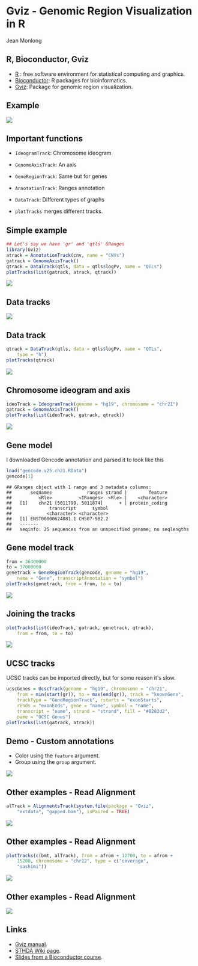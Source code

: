 Gviz - Genomic Region Visualization in R
================
Jean Monlong

R, Bioconductor, Gviz
---------------------

-   [R](https://www.r-project.org/) : free software environment for statistical computing and graphics.
-   [Bioconductor](http://bioconductor.org/): R packages for bioinformatics.
-   [Gviz](https://bioconductor.org/packages/release/bioc/html/Gviz.html): Package for genomic region visualization.

Example
-------

![](index_files/figure-markdown_github/unnamed-chunk-2-1.png)

Important functions
-------------------

-   `IdeogramTrack`: Chromosome ideogram
-   `GenomeAxisTrack`: An axis
-   `GeneRegionTrack`: Same but for genes
-   `AnnotationTrack`: Ranges annotation
-   `DataTrack`: Different types of graphs

-   `plotTracks` merges different tracks.

Simple example
--------------

``` r
## Let's say we have 'gr' and 'qtls' GRanges
library(Gviz)
atrack = AnnotationTrack(cnv, name = "CNVs")
gatrack = GenomeAxisTrack()
qtrack = DataTrack(qtls, data = qtls$logPv, name = "QTLs")
plotTracks(list(gatrack, atrack, qtrack))
```

![](index_files/figure-markdown_github/unnamed-chunk-3-1.png)

Data tracks
-----------

![](./Gviz-Datatracks.png)

Data track
----------

``` r
qtrack = DataTrack(qtls, data = qtls$logPv, name = "QTLs", 
    type = "h")
plotTracks(qtrack)
```

![](index_files/figure-markdown_github/unnamed-chunk-4-1.png)

Chromosome ideogram and axis
----------------------------

``` r
ideoTrack = IdeogramTrack(genome = "hg19", chromosome = "chr21")
gatrack = GenomeAxisTrack()
plotTracks(list(ideoTrack, gatrack, qtrack))
```

![](index_files/figure-markdown_github/unnamed-chunk-5-1.png)

Gene model
----------

I downloaded Gencode annotation and parsed it to look like this

``` r
load("gencode.v25.ch21.RData")
gencode[1]
```

    ## GRanges object with 1 range and 3 metadata columns:
    ##       seqnames             ranges strand |        feature
    ##          <Rle>          <IRanges>  <Rle> |    <character>
    ##   [1]    chr21 [5011799, 5011874]      + | protein_coding
    ##              transcript      symbol
    ##             <character> <character>
    ##   [1] ENST00000624081.1 CH507-9B2.2
    ##   -------
    ##   seqinfo: 25 sequences from an unspecified genome; no seqlengths

Gene model track
----------------

``` r
from = 36400000
to = 37000000
genetrack = GeneRegionTrack(gencode, genome = "hg19", 
    name = "Gene", transcriptAnnotation = "symbol")
plotTracks(genetrack, from = from, to = to)
```

![](index_files/figure-markdown_github/unnamed-chunk-7-1.png)

Joining the tracks
------------------

``` r
plotTracks(list(ideoTrack, gatrack, genetrack, qtrack), 
    from = from, to = to)
```

![](index_files/figure-markdown_github/unnamed-chunk-8-1.png)

UCSC tracks
-----------

UCSC tracks can be imported directly, but for some reason it's slow.

``` r
ucscGenes = UcscTrack(genome = "hg19", chromosome = "chr21", 
    from = min(start(gr)), to = max(end(gr)), track = "knownGene", 
    trackType = "GeneRegionTrack", rstarts = "exonStarts", 
    rends = "exonEnds", gene = "name", symbol = "name", 
    transcript = "name", strand = "strand", fill = "#8282d2", 
    name = "UCSC Genes")
plotTracks(list(gatrack, atrack))
```

Demo - Custom annotations
-------------------------

-   Color using the `feature` argument.
-   Group using the `group` argument.

![](index_files/figure-markdown_github/unnamed-chunk-10-1.png)

Other examples - Read Alignment
-------------------------------

``` r
alTrack = AlignmentsTrack(system.file(package = "Gviz", 
    "extdata", "gapped.bam"), isPaired = TRUE)
```

![](index_files/figure-markdown_github/unnamed-chunk-13-1.png)

Other examples - Read Alignment
-------------------------------

``` r
plotTracks(c(bmt, alTrack), from = afrom + 12700, to = afrom + 
    15200, chromosome = "chr12", type = c("coverage", 
    "sashimi"))
```

![](index_files/figure-markdown_github/unnamed-chunk-14-1.png)

Other examples - Read Alignment
-------------------------------

![](index_files/figure-markdown_github/unnamed-chunk-15-1.png)

Links
-----

-   [Gviz manual](https://bioconductor.org/packages/release/bioc/vignettes/Gviz/inst/doc/Gviz.pdf).
-   [STHDA Wiki page](http://www.sthda.com/english/wiki/gviz-visualize-genomic-data).
-   [Slides from a Bioconductor course](https://www.bioconductor.org/help/course-materials/2012/BiocEurope2012/GvizEuropeanBioc2012.pdf).
